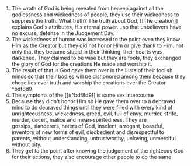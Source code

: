 1. The wrath of God is being revealed from heaven against all the godlessness and wickedness of people, they use their wickedness to suppress the truth. What truth? The truth about God,  [[The creation]] explains God's attributes, His eternal power... so that unbelievers have no excuse, defense in the Judgement Day.
2. The wickedness of human was increased to the point even they know Him as the Creator but they did not honor Him or give thank to Him, not only that they became stupid in their thinking, their hearts was darkened. They claimed to be wise but they are fools, they exchanged the glory of God for the creations He made and worship it.
3. The result of that is God gave them over in the lusts of their foolish minds so that their bodies will be dishonored among them because they chose lies over truth and worship the creations over the Creator. ^bdf8d9
4. The symptoms of the [[#^bdf8d9]] is same sex intercourse
5. Because they didn't honor Him so He gave them over to a depraved mind to do depraved things until they were filled with every kind of unrighteousness, wickedness, greed, evil, full of envy, murder, strife, murder, deceit, malice and mean-spiritedness. They are gossips, slanderers, haters of God, insolent, arrogant, boastful, inventors of new forms of evil, disobedient and disrespectful to parents, without understanding, untrustworthy, unloving, unmerciful without pity.
6. They get to the point after knowing the judgement of the righteous God for their actions, they also encourage other people to do the same